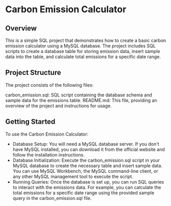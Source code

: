 # Carbon Emission Calculator

## Overview
This is a simple SQL project that demonstrates how to create a basic carbon emission calculator using a MySQL database. The project includes SQL scripts to create a database table for storing emission data, insert sample data into the table, and calculate total emissions for a specific date range.

## Project Structure
The project consists of the following files:

carbon_emission.sql: SQL script containing the database schema and sample data for the emissions table.
README.md: This file, providing an overview of the project and instructions for usage.

## Getting Started
To use the Carbon Emission Calculator:

- Database Setup: You will need a MySQL database server. If you don't have MySQL installed, you can download it from the official website and follow the installation instructions.
- Database Initialization: Execute the carbon_emission.sql script in your MySQL database to create the necessary table and insert sample data. You can use MySQL Workbench, the MySQL command-line client, or any other MySQL management tool to execute the script.
- Running Queries: Once the database is set up, you can run SQL queries to interact with the emissions data. For example, you can calculate the total emissions for a specific date range using the provided sample query in the carbon_emission.sql file.
